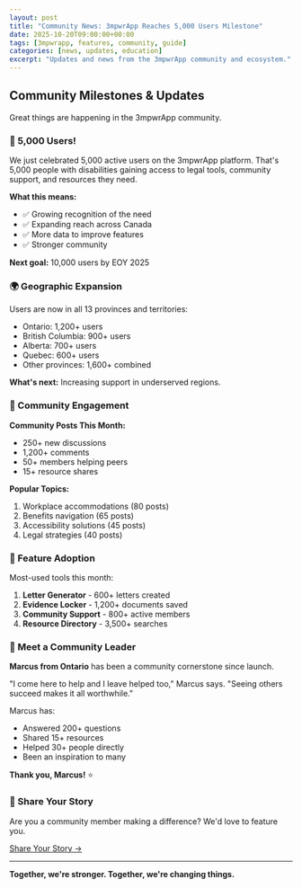 ```yaml
---
layout: post
title: "Community News: 3mpwrApp Reaches 5,000 Users Milestone"
date: 2025-10-20T09:00:00+00:00
tags: [3mpwrapp, features, community, guide]
categories: [news, updates, education]
excerpt: "Updates and news from the 3mpwrApp community and ecosystem."
---
```


## Community Milestones & Updates

Great things are happening in the 3mpwrApp community.

### 🎉 5,000 Users!

We just celebrated 5,000 active users on the 3mpwrApp platform. That's 5,000 people with disabilities gaining access to legal tools, community support, and resources they need.

**What this means:**
- ✅ Growing recognition of the need
- ✅ Expanding reach across Canada
- ✅ More data to improve features
- ✅ Stronger community

**Next goal:** 10,000 users by EOY 2025

### 🌍 Geographic Expansion

Users are now in all 13 provinces and territories:
- Ontario: 1,200+ users
- British Columbia: 900+ users
- Alberta: 700+ users
- Quebec: 600+ users
- Other provinces: 1,600+ combined

**What's next:** Increasing support in underserved regions.

### 💬 Community Engagement

**Community Posts This Month:**
- 250+ new discussions
- 1,200+ comments
- 50+ members helping peers
- 15+ resource shares

**Popular Topics:**
1. Workplace accommodations (80 posts)
2. Benefits navigation (65 posts)
3. Accessibility solutions (45 posts)
4. Legal strategies (40 posts)

### 🔧 Feature Adoption

Most-used tools this month:
1. **Letter Generator** - 600+ letters created
2. **Evidence Locker** - 1,200+ documents saved
3. **Community Support** - 800+ active members
4. **Resource Directory** - 3,500+ searches

### 👥 Meet a Community Leader

**Marcus from Ontario** has been a community cornerstone since launch.

"I come here to help and I leave helped too," Marcus says. "Seeing others succeed makes it all worthwhile."

Marcus has:
- Answered 200+ questions
- Shared 15+ resources
- Helped 30+ people directly
- Been an inspiration to many

**Thank you, Marcus!** ⭐

### 📣 Share Your Story

Are you a community member making a difference? We'd love to feature you.

[Share Your Story →](/contact)

---

**Together, we're stronger. Together, we're changing things.**